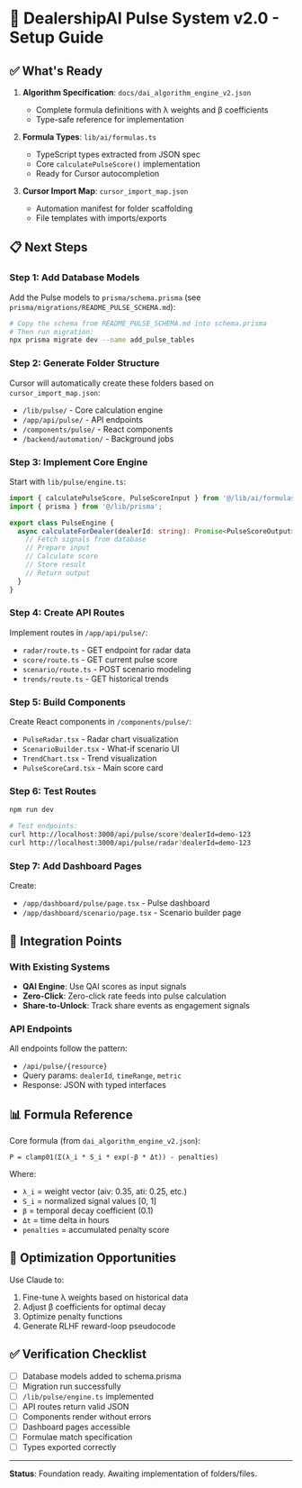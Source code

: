 # 🚀 DealershipAI Pulse System v2.0 - Setup Guide

## ✅ What's Ready

1. **Algorithm Specification**: `docs/dai_algorithm_engine_v2.json`
   - Complete formula definitions with λ weights and β coefficients
   - Type-safe reference for implementation

2. **Formula Types**: `lib/ai/formulas.ts`
   - TypeScript types extracted from JSON spec
   - Core `calculatePulseScore()` implementation
   - Ready for Cursor autocompletion

3. **Cursor Import Map**: `cursor_import_map.json`
   - Automation manifest for folder scaffolding
   - File templates with imports/exports

## 📋 Next Steps

### Step 1: Add Database Models

Add the Pulse models to `prisma/schema.prisma` (see `prisma/migrations/README_PULSE_SCHEMA.md`):

```bash
# Copy the schema from README_PULSE_SCHEMA.md into schema.prisma
# Then run migration:
npx prisma migrate dev --name add_pulse_tables
```

### Step 2: Generate Folder Structure

Cursor will automatically create these folders based on `cursor_import_map.json`:

- `/lib/pulse/` - Core calculation engine
- `/app/api/pulse/` - API endpoints
- `/components/pulse/` - React components
- `/backend/automation/` - Background jobs

### Step 3: Implement Core Engine

Start with `lib/pulse/engine.ts`:

```typescript
import { calculatePulseScore, PulseScoreInput } from '@/lib/ai/formulas';
import { prisma } from '@/lib/prisma';

export class PulseEngine {
  async calculateForDealer(dealerId: string): Promise<PulseScoreOutput> {
    // Fetch signals from database
    // Prepare input
    // Calculate score
    // Store result
    // Return output
  }
}
```

### Step 4: Create API Routes

Implement routes in `/app/api/pulse/`:
- `radar/route.ts` - GET endpoint for radar data
- `score/route.ts` - GET current pulse score
- `scenario/route.ts` - POST scenario modeling
- `trends/route.ts` - GET historical trends

### Step 5: Build Components

Create React components in `/components/pulse/`:
- `PulseRadar.tsx` - Radar chart visualization
- `ScenarioBuilder.tsx` - What-if scenario UI
- `TrendChart.tsx` - Trend visualization
- `PulseScoreCard.tsx` - Main score card

### Step 6: Test Routes

```bash
npm run dev

# Test endpoints:
curl http://localhost:3000/api/pulse/score?dealerId=demo-123
curl http://localhost:3000/api/pulse/radar?dealerId=demo-123
```

### Step 7: Add Dashboard Pages

Create:
- `/app/dashboard/pulse/page.tsx` - Pulse dashboard
- `/app/dashboard/scenario/page.tsx` - Scenario builder page

## 🔧 Integration Points

### With Existing Systems

- **QAI Engine**: Use QAI scores as input signals
- **Zero-Click**: Zero-click rate feeds into pulse calculation
- **Share-to-Unlock**: Track share events as engagement signals

### API Endpoints

All endpoints follow the pattern:
- `/api/pulse/{resource}`
- Query params: `dealerId`, `timeRange`, `metric`
- Response: JSON with typed interfaces

## 📊 Formula Reference

Core formula (from `dai_algorithm_engine_v2.json`):

```
P = clamp01(Σ(λ_i * S_i * exp(-β * Δt)) - penalties)
```

Where:
- `λ_i` = weight vector (aiv: 0.35, ati: 0.25, etc.)
- `S_i` = normalized signal values [0, 1]
- `β` = temporal decay coefficient (0.1)
- `Δt` = time delta in hours
- `penalties` = accumulated penalty score

## 🎯 Optimization Opportunities

Use Claude to:
1. Fine-tune λ weights based on historical data
2. Adjust β coefficients for optimal decay
3. Optimize penalty functions
4. Generate RLHF reward-loop pseudocode

## ✅ Verification Checklist

- [ ] Database models added to schema.prisma
- [ ] Migration run successfully
- [ ] `/lib/pulse/engine.ts` implemented
- [ ] API routes return valid JSON
- [ ] Components render without errors
- [ ] Dashboard pages accessible
- [ ] Formulae match specification
- [ ] Types exported correctly

---

**Status**: Foundation ready. Awaiting implementation of folders/files.
